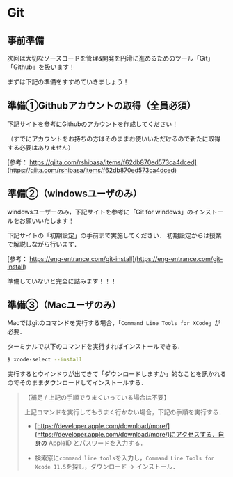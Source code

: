 # Git

## 事前準備
次回は大切なソースコードを管理&開発を円滑に進めるためのツール「Git」「Github」を扱います！

まずは下記の準備をすすめていきましょう！

## 準備①Githubアカウントの取得（全員必須）

下記サイトを参考にGithubのアカウントを作成してください！

（すでにアカウントをお持ちの方はそのままお使いいただけるので新たに取得する必要はありません）

[参考： https://qiita.com/rshibasa/items/f62db870ed573ca4dced](https://qiita.com/rshibasa/items/f62db870ed573ca4dced)


## 準備②（windowsユーザのみ）

windowsユーザーのみ，下記サイトを参考に「Git for windows」のインストールをお願いいたします！

下記サイトの「初期設定」の手前まで実施してください． 初期設定からは授業で解説しながら行います．

[参考： https://eng-entrance.com/git-install](https://eng-entrance.com/git-install)

準備していないと完全に詰みます！！！


## 準備③（Macユーザのみ）

Macではgitのコマンドを実行する場合，「`Command Line Tools for XCode`」が必要．

ターミナルで以下のコマンドを実行すればインストールできる．

```bash
$ xcode-select --install
```

実行するとウインドウが出てきて「ダウンロードしますか」的なことを訊かれるのでそのままダウンロードしてインストールする．


>【補足 / 上記の手順でうまくいっている場合は不要】
>
>上記コマンドを実行してもうまく行かない場合，下記の手順を実行する．
>
>- [https://developer.apple.com/download/more/](https://developer.apple.com/download/more/)にアクセスする．自身の AppleID とパスワードを入力する．
>
>- 検索窓に`command line tools`を入力し，`Command Line Tools for Xcode 11.5`を探し，ダウンロード → インストール．


